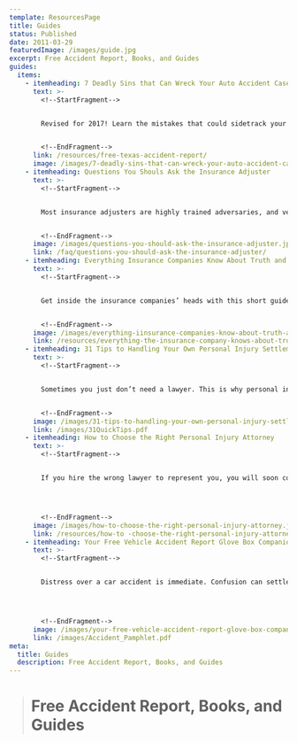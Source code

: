 ```yaml
---
template: ResourcesPage
title: Guides
status: Published
date: 2011-03-29
featuredImage: /images/guide.jpg
excerpt: Free Accident Report, Books, and Guides
guides:
  items:
    - itemheading: 7 Deadly Sins that Can Wreck Your Auto Accident Case in Texas
      text: >-
        <!--StartFragment-->


        Revised for 2017! Learn the mistakes that could sidetrack your injury claim through this concise manual outlining what you should and shouldn’t do when filing.


        <!--EndFragment-->
      link: /resources/free-texas-accident-report/
      image: /images/7-deadly-sins-that-can-wreck-your-auto-accident-case-in-texas.jpg
    - itemheading: Questions You Shouls Ask the Insurance Adjuster
      text: >-
        <!--StartFragment-->


        Most insurance adjusters are highly trained adversaries, and very good at what they do. People do not think this is the case. Learn how to get important answers from your insurance company.


        <!--EndFragment-->
      image: /images/questions-you-should-ask-the-insurance-adjuster.jpg
      link: /faq/questions-you-should-ask-the-insurance-adjuster/
    - itemheading: Everything Insurance Companies Know About Truth and Justice
      text: >-
        <!--StartFragment-->


        Get inside the insurance companies’ heads with this short guide. You will learn how insurance companies think when it comes to truth and justice. It is essential when handling your own accident claim.


        <!--EndFragment-->
      image: /images/everything-iinsurance-companies-know-about-truth-and-justice.jpg
      link: /resources/everything-the-insurance-company-knows-about-truth-and-justice/
    - itemheading: 31 Tips to Handling Your Own Personal Injury Settlement
      text: >-
        <!--StartFragment-->


        Sometimes you just don’t need a lawyer. This is why personal injury attorney Andrew Traub wrote this concise report for those who have the time and energy to go it alone against the billion-dollar insurance company and their army of lawyers and adjusters.


        <!--EndFragment-->
      image: /images/31-tips-to-handling-your-own-personal-injury-settlement.jpg
      link: /images/31QuickTips.pdf
    - itemheading: How to Choose the Right Personal Injury Attorney
      text: >-
        <!--StartFragment-->


        If you hire the wrong lawyer to represent you, you will soon come to regret it. Attorney Andrew Traub helps you learn what to look for in personal injury representation.




        <!--EndFragment-->
      image: /images/how-to-choose-the-right-personal-injury-attorney.jpg
      link: /resources/how-to -choose-the-right-personal-injury-attorney/
    - itemheading: Your Free Vehicle Accident Report Glove Box Companion
      text: >-
        <!--StartFragment-->


        Distress over a car accident is immediate. Confusion can settle in quickly, which is why this pamphlet can help you ensure you handle this circumstance with the attention and care it requires. Download this pamphlet and print it so you have guidance when you need it most.




        <!--EndFragment-->
      image: /images/your-free-vehicle-accident-report-glove-box-companion.jpg
      link: /images/Accident_Pamphlet.pdf
meta:
  title: Guides
  description: Free Accident Report, Books, and Guides
---
```



> # Free Accident Report, Books, and Guides